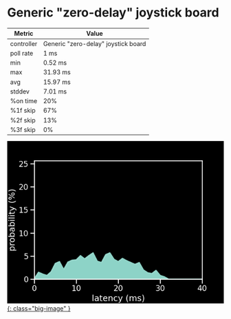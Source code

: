 # Generic "zero-delay" joystick board

| Metric     | Value                               |
| ---------- | ----------------------------------- |
| controller | Generic "zero-delay" joystick board |
| poll rate  | 1 ms                                |
| min        | 0.52 ms                             |
| max        | 31.93 ms                            |
| avg        | 15.97 ms                            |
| stddev     | 7.01 ms                             |
| %on time   | 20%                                 |
| %1f skip   | 67%                                 |
| %2f skip   | 13%                                 |
| %3f skip   | 0%                                  |

[![Graph](../../assets/images/results/zero_delay_n.png){: class="big-image" }](../../assets/images/results/zero_delay_n.png)
